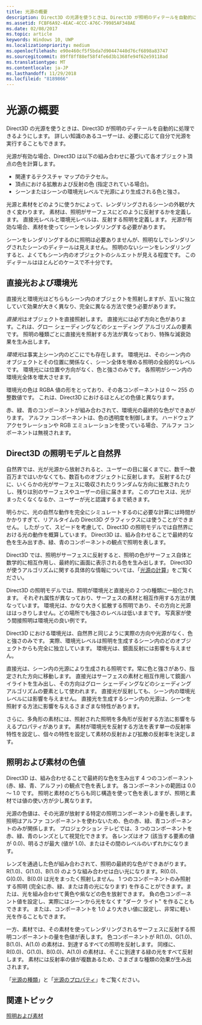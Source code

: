 ```yaml
---
title: 光源の概要
description: Direct3D の光源を使うときは、Direct3D が照明のディテールを自動的に処理できるようにします。 詳しい知識のあるユーザーは、必要に応じて自分で光源を実行することもできます。
ms.assetid: FCBF6A92-4EAC-4CCC-A76C-79985AF348AE
ms.date: 02/08/2017
ms.topic: article
keywords: Windows 10, UWP
ms.localizationpriority: medium
ms.openlocfilehash: e90e460cf5f5bda7d90447440d76cf6898a83747
ms.sourcegitcommit: 89ff8ff88ef58f4fe6d3b1368fe94f62e59118ad
ms.translationtype: MT
ms.contentlocale: ja-JP
ms.lasthandoff: 11/29/2018
ms.locfileid: "8189866"
---
```

# <a name="lighting-overview"></a>光源の概要

Direct3D の光源を使うときは、Direct3D が照明のディテールを自動的に処理できるようにします。 詳しい知識のあるユーザーは、必要に応じて自分で光源を実行することもできます。

光源が有効な場合、Direct3D は以下の組み合わせに基づいて各オブジェクト頂点の色を計算します。

-   関連するテクスチャ マップのテクセル。
-   頂点における拡散および反射の色 (指定されている場合)。
-   シーンまたはシーンの環境光レベルで光源により生成される色と強さ。

光源と素材をどのように使うかによって、レンダリングされるシーンの外観が大きく変わります。 素材は、照明がサーフェスにどのように反射するかを定義します。 直接光レベルと環境光レベルは、反射する照明を定義します。 光源が有効な場合、素材を使ってシーンをレンダリングする必要があります。

シーンをレンダリングするのに照明は必要ありませんが、照明なしでレンダリングされたシーンのディテールは見えません。 照明のないシーンをレンダリングすると、よくてもシーン内のオブジェクトのシルエットが見える程度です。 このディテールはほとんどのケースで不十分です。

## <a name="span-iddirectlightvsambientlightspanspan-iddirectlightvsambientlightspandirect-light-vs-ambient-light"></a><span id="direct_light_vs._ambient_light"></span><span id="DIRECT_LIGHT_VS._AMBIENT_LIGHT"></span>直接光および環境光


直接光と環境光はどちらもシーン内のオブジェクトを照射しますが、互いに独立していて効果が大きく異なり、完全に異なる方法で使う必要があります。

*直接光*はオブジェクトを直接照射します。 直接光には必ず方向と色があります。これは、グロー シェーディングなどのシェーディング アルゴリズムの要素です。 照明の種類ごとに直接光を照射する方法が異なっており、特殊な減衰効果を生み出します。

*環境光*は事実上シーン内のどこにでも存在します。 環境光は、そのシーン内のオブジェクトとその位置に関係なく、シーン全体を埋める照明の全般的なレベルです。 環境光には位置や方向がなく、色と強さのみです。 各照明がシーン内の環境光全体を増大させます。

環境光の色は RGBA 値の形をとっており、その各コンポーネントは 0 ～ 255 の整数値です。 これは、Direct3D におけるほとんどの色値と異なります。

赤、緑、青のコンポーネントが組み合わされて、環境光の最終的な色ができあがります。 アルファ コンポーネントは、色の透明度を制御します。 ハードウェア アクセラレーションや RGB エミュレーションを使っている場合、アルファ コンポーネントは無視されます。

## <a name="span-iddirect3dlightmodelvsnaturespanspan-iddirect3dlightmodelvsnaturespandirect3d-light-model-vs-nature"></a><span id="direct3d_light_model_vs._nature"></span><span id="DIRECT3D_LIGHT_MODEL_VS._NATURE"></span>Direct3D の照明モデルと自然界


自然界では、光が光源から放射されると、ユーザーの目に届くまでに、数千～数百万まではいかなくても、数百ものオブジェクトに反射します。 反射するたびに、いくらかの光がサーフェスに吸収されたりランダムな方向に拡散されたりし、残りは別のサーフェスやユーザーの目に届きます。 このプロセスは、光がまったくなくなるか、ユーザーが光と認識するまで続きます。

明らかに、光の自然な動作を完全にシミュレートするのに必要な計算には時間がかかりすぎて、リアルタイムの Direct3D グラフィックスには使うことができません。 したがって、スピードを考慮して、Direct3D の照明モデルでは自然界における光の動作を概算しています。 Direct3D は、組み合わせることで最終的な色を生み出す赤、緑、青のコンポーネントの観点で照明を表します。

Direct3D では、照明がサーフェスに反射すると、照明の色がサーフェス自体と数学的に相互作用し、最終的に画面に表示される色を生み出します。 Direct3D が使うアルゴリズムに関する具体的な情報については、「[光源の計算](mathematics-of-lighting.md)」をご覧ください。

Direct3D の照明モデルでは、照明が環境光と直接光の 2 つの種類に一般化されます。 それぞれ属性が異なっており、サーフェスの素材と相互作用する方法が異なっています。 環境光は、かなり大きく拡散する照明であり、その方向と光源ははっきりしません。どの場所でも強さのレベルは低いままです。 写真家が使う間接照明は環境光の良い例です。

Direct3D における環境光は、自然界と同じように実際の方向や光源がなく、色と強さのみです。 実際、環境光レベルは照明を生成するシーン内のどのオブジェクトからも完全に独立しています。 環境光は、鏡面反射には影響を与えません。

直接光は、シーン内の光源により生成される照明です。常に色と強さがあり、指定された方向に移動します。 直接光はサーフェスの素材と相互作用して鏡面ハイライトを生み出し、その方向はグロー シェーディングなどのシェーディング アルゴリズムの要素として使われます。 直接光が反射しても、シーン内の環境光レベルには影響を与えません。 直接光を生成するシーン内の光源は、シーンを照射する方法に影響を与えるさまざまな特性があります。

さらに、多角形の素材には、照射された照明を多角形が反射する方法に影響を与えるプロパティがあります。 素材が環境光を反射する方法を表す単一の反射率特性を設定し、個々の特性を設定して素材の反射および拡散の反射率を決定します。

## <a name="span-idcolorvaluesforlightsandmaterialsspanspan-idcolorvaluesforlightsandmaterialsspanspan-idcolorvaluesforlightsandmaterialsspancolor-values-for-lights-and-materials"></a><span id="Color_Values_for_Lights_and_Materials"></span><span id="color_values_for_lights_and_materials"></span><span id="COLOR_VALUES_FOR_LIGHTS_AND_MATERIALS"></span>照明および素材の色値


Direct3D は、組み合わせることで最終的な色を生み出す 4 つのコンポーネント (赤、緑、青、アルファ) の観点で色を表します。 各コンポーネントの範囲は 0.0 ～ 1.0 です。 照明と素材のどちらも同じ構造を使って色を表しますが、照明と素材では値の使い方が少し異なります。

光源の色値は、その光源が放射する特定の照明コンポーネントの量を表します。 照明はアルファ コンポーネントを使わないため、色の赤、緑、青コンポーネントのみが関係します。 プロジェクション テレビでは、3 つのコンポーネントを赤、緑、青のレンズとして視覚化できます。 各レンズはオフ (該当する要素の値が 0.0)、明るさが最大 (値が 1.0)、またはその間のレベルのいずれかになります。

レンズを通過した色が組み合わされて、照明の最終的な色ができあがります。 R(1.0)、G(1.0)、B(1.0) のような組み合わせは白い光になります。R(0.0)、G(0.0)、B(0.0) は光をまったく照射しません。 1 つのコンポーネントのみ照射する照明 (完全に赤、緑、または青の光になります) を作ることができます。または、光を組み合わせて黄色や紫などの色を放射できます。 負の色コンポーネント値を設定し、実際にはシーンから光をなくす "ダーク ライト" を作ることもできます。 または、コンポーネントを 1.0 より大きい値に設定し、非常に軽い光を作ることもできます。

一方、素材では、その素材を使ってレンダリングされるサーフェスに反射する照明コンポーネントの量を色値が表します。 色コンポーネントが R(1.0)、G(1.0)、B(1.0)、A(1.0) の素材は、到達するすべての照明を反射します。 同様に、R(0.0)、G(1.0)、B(0.0)、A(1.0) の素材は、そこに到達する緑の光をすべて反射します。 素材には反射率の値が複数あるため、さまざまな種類の効果が生み出されます。

「[光源の種類](light-types.md)」と「[光源のプロパティ](light-properties.md)」をご覧ください。

## <a name="span-idrelated-topicsspanrelated-topics"></a><span id="related-topics"></span>関連トピック


[照明および素材](lights-and-materials.md)

 

 




